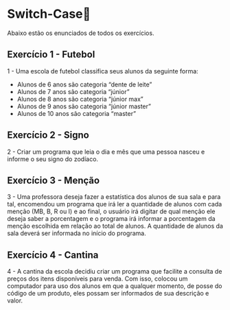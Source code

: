 # Switch-Case🐞

Abaixo estão os enunciados de todos os exercícios.

## Exercício 1 - Futebol
1 - Uma escola de futebol classifica seus alunos da seguinte forma:
- Alunos de 6 anos são categoria “dente de leite”
- Alunos de 7 anos são categoria “júnior”
- Alunos de 8 anos são categoria “júnior max”
- Alunos de 9 anos são categoria “júnior master”
- Alunos de 10 anos são categoria “master”

## Exercício 2 - Signo
2 - Criar um programa que leia o dia e mês que uma pessoa nasceu e informe o seu signo do zodíaco.

## Exercício 3 - Menção
3 - Uma professora deseja fazer a estatística dos alunos de sua sala e para tal, encomendou um programa que irá ler a quantidade de alunos com cada menção (MB, B, R ou I) e ao final, o usuário irá digitar de qual menção ele deseja saber a porcentagem e o programa irá informar a porcentagem da menção escolhida em relação ao total de alunos. A quantidade de alunos da sala deverá ser informada no início do programa.

## Exercício 4 - Cantina
4 - A cantina da escola decidiu criar um programa que facilite a consulta de preços dos itens disponíveis para venda. Com isso, colocou um computador para uso dos alunos em que a qualquer momento, de posse do código de um produto, eles possam ser informados de sua descrição e valor.

